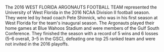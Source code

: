 The 2016 WEST FLORIDA ARGONAUTS FOOTBALL TEAM represented the University of West Florida in the 2016 NCAA Division II football season. They were led by head coach Pete Shinnick, who was in his first season at West Florida for the team's inaugural season. The Argonauts played their home games at Blue Wahoos Stadium and were members of the Gulf South Conference. They finished the season with a record of 5 wins and 6 losses (5–6 overall, 3–5 in the GSC), defeating one top 25 ranked team and were not invited in the 2016 playoffs.
